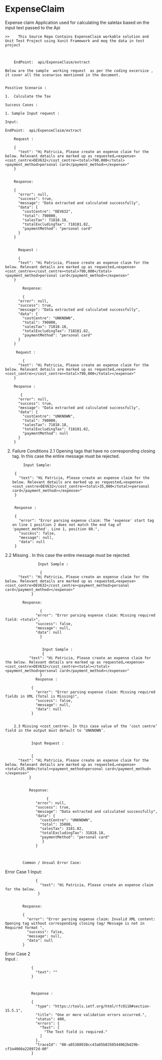 # ExpenseClaim
Expense  claim Application used for calculating the saletax based on the input text passed  to the Api


    >>    This Source Repo Contains ExpenseClaim workable solution and Unit Test Project using Xunit Framework and moq the data in test project



		EndPoint:  api/ExpenseClaim/extract

	Below are the sample  working request  as per the coding excersice , it cover all the scenarios mentioned in the document.


	Posstive Scenario :

	1.  Calculate the Tax 

	Success Cases : 

	1. Sample Input request :

	Input:

	EndPoint:  api/ExpenseClaim/extract

		Request : 

		{
		  "text": "Hi Patricia, Please create an expense claim for the below. Relevant details are marked up as requested…<expense><cost_centre>DEV632</cost_centre><total>790,000</total><payment_method>personal card</payment_method></expense>"
		}


		Response:

		{
		  "error": null,
		  "success": true,
		  "message": "Data extracted and calculated successfully",
		  "data": {
			"costCentre": "DEV632",
			"total": 790000,
			"salesTax": 71818.18,
			"totalExcludingTax": 718181.82,
			"paymentMethod": "personal card"
		  }
		}
  
		  
		  Request : 
		  
		  {
		  "text": "Hi Patricia, Please create an expense claim for the below. Relevant details are marked up as requested…<expense><cost_centre></cost_centre><total>790,000</total><payment_method>personal card</payment_method></expense>"
		}

			Response:
			
			{
		  "error": null,
		  "success": true,
		  "message": "Data extracted and calculated successfully",
		  "data": {
			"costCentre": "UNKNOWN",
			"total": 790000,
			"salesTax": 71818.18,
			"totalExcludingTax": 718181.82,
			"paymentMethod": "personal card"
		  }
		}

		 Request : 
		 
			{
		  "text": "Hi Patricia, Please create an expense claim for the below. Relevant details are marked up as requested…<expense><cost_centre></cost_centre><total>790,000</total></expense>"
		}

		Response :

		   {
		  "error": null,
		  "success": true,
		  "message": "Data extracted and calculated successfully",
		  "data": {
			"costCentre": "UNKNOWN",
			"total": 790000,
			"salesTax": 71818.18,
			"totalExcludingTax": 718181.82,
			"paymentMethod": null
		  }
		}


2. Failure Conditions
    2.1    Opening tags that have no corresponding closing tag. In this case the entire message must be rejected. 
	
			Input Sample:
			
		{
		  "text": "Hi Patricia, Please create an expense claim for the below. Relevant details are marked up as requested…<expense><cost_centre>DEV632</cost_centre><total>35,000</total>>personal card</payment_method></expense>"
		}


		Response : 

		{
		  "error": "Error parsing expense claim: The 'expense' start tag on line 1 position 2 does not match the end tag of 'payment_method'. Line 1, position 80.",
		  "success": false,
		  "message": null,
		  "data": null
		}


  2.2  Missing <total>. In this case the entire message must be rejected. 
		  
				   Input Sample :
				   
					{
		  "text": "Hi Patricia, Please create an expense claim for the below. Relevant details are marked up as requested…<expense><cost_centre>DEV632</cost_centre><payment_method>personal card</payment_method></expense>"
				}

			Response:
			
					{
				  "error": "Error parsing expense claim: Missing required field: <total>",
				  "success": false,
				  "message": null,
				  "data": null
					}
					
					
					 Input Sample :
					 {
			   "text": "Hi Patricia, Please create an expense claim for the below. Relevant details are marked up as requested…<expense><cost_centre>DEV632</cost_centre><total></total><payment_method>personal card</payment_method></expense>"
					}
				  Response :

				{
				  "error": "Error parsing expense claim: Missing required fields in XML (Total is Missing)",
				  "success": false,
				  "message": null,
				  "data": null
				}
				
		
		2.3 Missing <cost_centre>. In this case value of the ‘cost centre’ field in the output must default to ‘UNKNOWN’.
		
				
				Input Request :
				
				
				{
		  "text": "Hi Patricia, Please create an expense claim for the below. Relevant details are marked up as requested…<expense><total>35,000</total><payment_method>personal card</payment_method></expense>"
			   }
			   
			   
			   Response:
			   
					   {
				  "error": null,
				  "success": true,
				  "message": "Data extracted and calculated successfully",
				  "data": {
					"costCentre": "UNKNOWN",
					"total": 35000,
					"salesTax": 3181.82,
					"totalExcludingTax": 31818.18,
					"paymentMethod": "personal card"
					 }
				  }
				  
				  
				  
			Common / Unsual Error Case:

Error Case  1
				  Input:

				  {
					"text": "Hi Patricia, Please create an expense claim for the below.
				   }


			Response:

			{
			  "error": "Error parsing expense claim: Invalid XML content: Opening tag without corresponding closing tag/ Message is not in Required format ",
			  "success": false,
			  "message": null,
			  "data": null
			}		  
			
	
Error Case  2					
			    Input :
					   
				{
				  "text": ""
				}



				Response : 

				{
				  "type": "https://tools.ietf.org/html/rfc9110#section-15.5.1",
				  "title": "One or more validation errors occurred.",
				  "status": 400,
				  "errors": {
					"Text": [
					  "The Text field is required."
					]
				  },
				  "traceId": "00-a85388938cc43a85b8350544062bd29b-cf3a4060a228972d-00"
				}